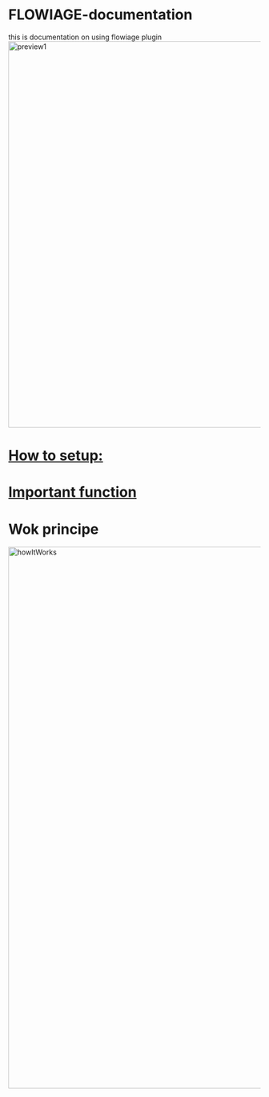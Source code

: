 # FLOWIAGE-documentation

this is documentation on using flowiage plugin
<img width="1080" height="770" alt="preview1" src="https://github.com/user-attachments/assets/f3b00ca7-7d28-4b06-b47e-b8e1c24bcb16" />

# [How to setup: ](SetupProcess.md)


# [Important function](ImportantFunctions.md)


# Wok principe
<img width="1920" height="1080" alt="howItWorks" src="https://github.com/user-attachments/assets/70f2f199-7472-4c3c-8db4-4d80567da8d0" />
